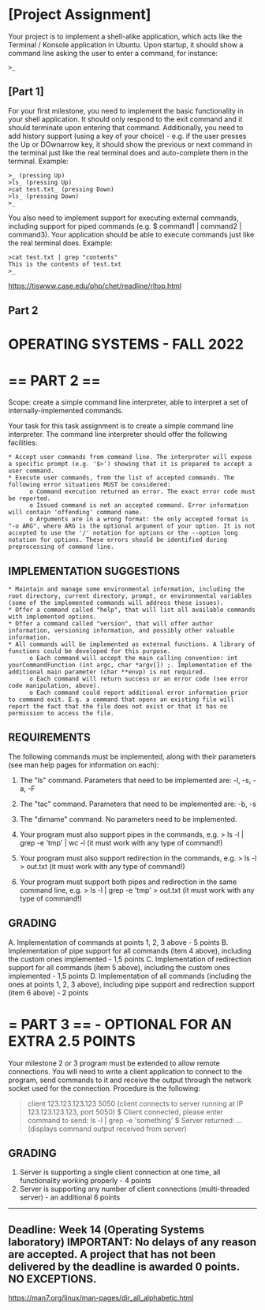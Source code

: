 # [Project Assignment]

Your project is to implement a shell-alike application, which acts like the Terminal / Konsole application in Ubuntu. Upon startup, it should show a command line asking the user to enter a command, for instance:
``` 
>_
``` 

## [Part 1]
For your first milestone, you need to implement the basic functionality in your shell application. It should only respond to the exit command and it should terminate upon entering that command. Additionally, you need to add history support (using a key of your choice) - e.g. if the user presses the Up or DOwnarrow key, it should show the previous or next command in the terminal just like the real terminal does and auto-complete them in the terminal. Example:
``` 
>_ (pressing Up)
>ls_ (pressing Up)
>cat test.txt_ (pressing Down)
>ls_ (pressing Down)
>_
``` 
You also need to implement support for executing external commands, including support for piped commands (e.g. $ command1 | command2 | command3). Your application should be able to execute commands just like the real terminal does. Example:
``` 
>cat test.txt | grep "contents"
This is the contents of test.txt
>_
``` 


https://tiswww.case.edu/php/chet/readline/rltop.html

## Part 2

OPERATING SYSTEMS - FALL 2022
=============================

== PART 2 ==
===========

Scope: create a simple command line interpreter, able to interpret a set of internally-implemented commands.

Your task for this task assignment is to create a simple command line interpreter. The command line interpreter should offer the following facilities:

    * Accept user commands from command line. The interpreter will expose a specific prompt (e.g. '$>') showing that it is prepared to accept a user command.
    * Execute user commands, from the list of accepted commands. The following error situations MUST be considered:
          o Command execution returned an error. The exact error code must be reported.
          o Issued command is not an accepted command. Error information will contain 'offending' command name.
          o Arguments are in a wrong format: the only accepted format is "-o ARG", where ARG is the optional argument of your option. It is not accepted to use the '/' notation for options or the --option long notation for options. These errors should be identified during preprocessing of command line.

IMPLEMENTATION SUGGESTIONS
--------------------------
    * Maintain and manage some environmental information, including the root directory, current directory, prompt, or environmental variables (some of the implemented commands will address these issues).
    * Offer a command called "help", that will list all available commands with implemented options.
    * Offer a command called "version", that will offer author information, versioning information, and possibly other valuable information.
    * All commands will be implemented as external functions. A library of functions could be developed for this purpose.
          o Each command will accept the main calling convention: int yourCommandFunction (int argc, char *argv[]) ;. Implementation of the additional main parameter (char **envp) is not required.
          o Each command will return success or an error code (see error code manipulation, above).
          o Each command could report additional error information prior to command exit. E.g. a command that opens an existing file will report the fact that the file does not exist or that it has no permission to access the file.

REQUIREMENTS
------------
The following commands must be implemented, along with their parameters (see man help pages for information on each):

1. The "ls" command. Parameters that need to be implemented are: -l, -s, -a, -F

2. The "tac" command. Parameters that need to be implemented are: -b, -s

3. The "dirname" command. No parameters need to be implemented.

4. Your program must also support pipes in the commands, e.g. > ls -l | grep -e 'tmp' | wc -l (it must work with any type of command!)

5. Your program must also support redirection in the commands, e.g. > ls -l > out.txt (it must work with any type of command!)

6. Your program must support both pipes and redirection in the same command line, e.g. > ls -l | grep -e 'tmp' > out.txt (it must work with any type of command!)

GRADING
-------
A. Implementation of commands at points 1, 2, 3 above - 5 points
B. Implementation of pipe support for all commands (item 4 above), including the custom ones implemented - 1,5 points
C. Implementation of redirection support for all commands (item 5 above), including the custom ones implemented - 1,5 points
D. Implementation of all commands (including the ones at points 1, 2, 3 above), including pipe support and redirection support (item 6 above) - 2 points


= PART 3 == - OPTIONAL FOR AN EXTRA 2.5 POINTS
===========

Your milestone 2 or 3 program must be extended to allow remote connections. You will need to write a client application to connect to the program, send commands to it and receive the output through the network socket used for the connection. Procedure is the following:

> client 123.123.123.123 5050
(client connects to server running at IP 123.123.123.123, port 5050)
$ Client connected, please enter command to send:
ls -l | grep -e 'something'
$ Server returned:
...
(displays command output received from server)

GRADING
-------
1. Server is supporting a single client connection at one time, all functionality working properly - 4 points
2. Server is supporting any number of client connections (multi-threaded server) - an additional 6 points

------------------------------------------------------------------------------------------------------------------------------------------
Deadline: Week 14 (Operating Systems laboratory)
IMPORTANT: No delays of any reason are accepted. A project that has not been delivered by the deadline is awarded 0 points. NO EXCEPTIONS.
------------------------------------------------------------------------------------------------------------------------------------------

https://man7.org/linux/man-pages/dir_all_alphabetic.html